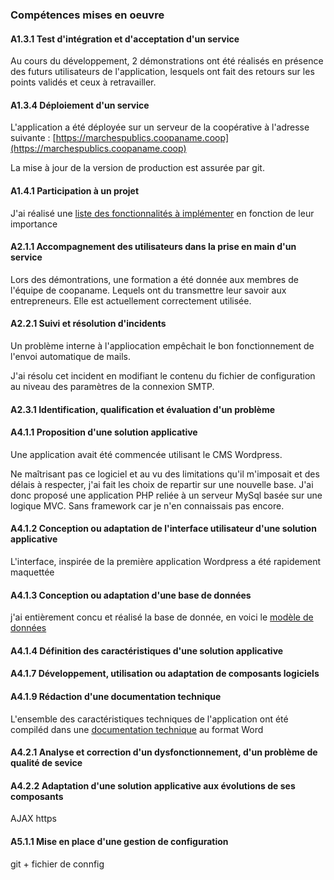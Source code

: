 ### Compétences mises en oeuvre

#### A1.3.1 Test d'intégration et d'acceptation d'un service

Au cours du développement, 2 démonstrations ont été réalisés en présence des
futurs utilisateurs de l'application, lesquels ont fait des retours sur les points validés et ceux à retravailler.

#### A1.3.4 Déploiement d'un service

L'application a été déployée sur un serveur de la coopérative à l'adresse suivante :
[https://marchespublics.coopaname.coop](https://marchespublics.coopaname.coop)

La mise à jour de la version de production est assurée par git.

#### A1.4.1 Participation à un projet

J'ai réalisé une [liste des fonctionnalités à implémenter](https://docs.google.com/document/d/1b-F_Fh2jqYwZxvAMv9QheL0OfiN5-tlXOlkzrPJLRkA/edit?usp=sharing)
en fonction de leur importance

#### A2.1.1 Accompagnement des utilisateurs dans la prise en main d'un service

Lors des démontrations, une formation a été donnée aux membres de l'équipe de coopaname.
Lequels ont du transmettre leur savoir aux entrepreneurs.
Elle est actuellement correctement utilisée.

#### A2.2.1 Suivi et résolution d'incidents

Un problème interne à l'appliocation empêchait le bon fonctionnement de l'envoi
automatique de mails.

J'ai résolu cet incident en modifiant le contenu du fichier de configuration au
niveau des paramètres de la connexion SMTP.

#### A2.3.1 Identification, qualification et évaluation d'un problème

#### A4.1.1 Proposition d'une solution applicative

Une application avait été commencée utilisant le CMS Wordpress.

Ne maîtrisant pas ce logiciel et au vu des limitations qu'il m'imposait et des
délais à respecter, j'ai fait les choix de repartir sur une nouvelle base.
J'ai donc proposé une application PHP reliée à un serveur MySql basée sur une logique MVC.
Sans framework car je n'en connaissais pas encore.

#### A4.1.2 Conception ou adaptation de l'interface utilisateur d'une solution applicative

L'interface, inspirée de la première application Wordpress a été rapidement maquettée

#### A4.1.3 Conception ou adaptation d'une base de données

j'ai entièrement concu et réalisé la base de donnée, en voici le [modèle de données](https://drive.google.com/open?id=0B1T9tkseoI0qXzFJTDk3czl2TEE)

#### A4.1.4 Définition des caractéristiques d'une solution applicative

#### A4.1.7 Développement, utilisation ou adaptation de composants logiciels

#### A4.1.9 Rédaction d'une documentation technique

L'ensemble des caractéristiques techniques de l'application ont été compiléd dans une [documentation technique](https://drive.google.com/open?id=0B1T9tkseoI0qUUM0Zk9IYXc3bzg) au format Word

#### A4.2.1 Analyse et correction d'un dysfonctionnement, d'un problème de qualité de sevice

#### A4.2.2 Adaptation d'une solution applicative aux évolutions de ses composants

AJAX https

#### A5.1.1 Mise en place d'une gestion de configuration

git + fichier de connfig

